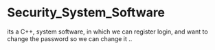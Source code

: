# Security_System_Software
its a C++, system software, in which we can register login, and want to change the password so we can change it ..
